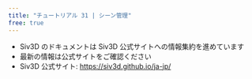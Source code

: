 ```yaml
---
title: "チュートリアル 31 | シーン管理"
free: true
---
```


- Siv3D のドキュメントは Siv3D 公式サイトへの情報集約を進めています
- 最新の情報は公式サイトをご確認ください
- Siv3D 公式サイト: https://siv3d.github.io/ja-jp/
